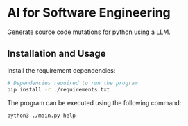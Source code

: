 # AI for Software Engineering

Generate source code mutations for python using a LLM.

## Installation and Usage

Install the requirement dependencies:

```sh
# Dependencies required to run the program
pip install -r ./requirements.txt
```

The program can be executed using the following command:

```sh
python3 ./main.py help
```
